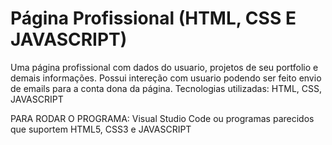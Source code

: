 # Página Profissional (HTML, CSS E JAVASCRIPT)
Uma página profissional com dados do usuario, projetos de seu portfolio e demais informações.
Possui intereção com usuario podendo ser feito envio de emails para a conta dona da página.
Tecnologias utilizadas: HTML, CSS, JAVASCRIPT

PARA RODAR O PROGRAMA:
Visual Studio Code ou programas parecidos que suportem HTML5, CSS3 e JAVASCRIPT
